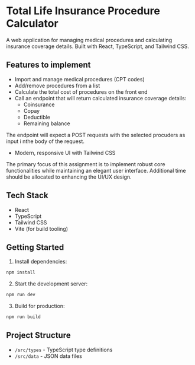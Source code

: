 # Total Life Insurance Procedure Calculator

A web application for managing medical procedures and calculating insurance coverage details. Built with React, TypeScript, and Tailwind CSS.

## Features to implement

- Import and manage medical procedures (CPT codes)
- Add/remove procedures from a list
- Calculate the total cost of procedures on the front end
- Call an endpoint that will return calculated insurance coverage details:
  - Coinsurance
  - Copay
  - Deductible
  - Remaining balance

The endpoint will expect a POST requests with the selected procuders as input i nthe body of the request.

- Modern, responsive UI with Tailwind CSS

The primary focus of this assignment is to implement robust core functionalities while maintaining an elegant user interface. Additional time should be allocated to enhancing the UI/UX design.

## Tech Stack

- React
- TypeScript
- Tailwind CSS
- Vite (for build tooling)

## Getting Started

1. Install dependencies:

```bash
npm install
```

2. Start the development server:

```bash
npm run dev
```

3. Build for production:

```bash
npm run build
```

## Project Structure

- `/src/types` - TypeScript type definitions
- `/src/data` - JSON data files
